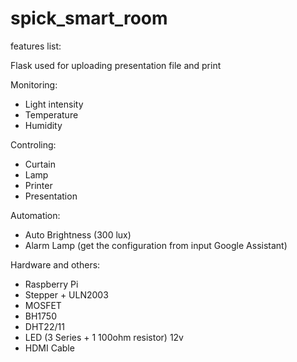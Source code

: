 # spick_smart_room
features list:

Flask used for uploading presentation file and print

Monitoring:
  - Light intensity
  - Temperature
  - Humidity

Controling:
  - Curtain
  - Lamp
  - Printer
  - Presentation

Automation:
  - Auto Brightness (300 lux)
  - Alarm Lamp (get the configuration from input Google Assistant)
  
Hardware and others:
  - Raspberry Pi
  - Stepper + ULN2003
  - MOSFET
  - BH1750
  - DHT22/11
  - LED (3 Series + 1 100ohm resistor) 12v
  - HDMI Cable
